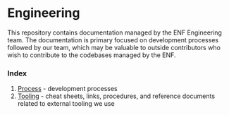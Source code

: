 # Engineering
This repository contains documentation managed by the ENF Engineering team. The documentation is primary focused on development processes followed by our team, which may be valuable to outside contributors who wish to contribute to the codebases managed by the ENF.

### Index
1. [Process](./process/) - development processes
1. [Tooling](./tooling/) - cheat sheets, links, procedures, and reference documents related to external tooling we use
